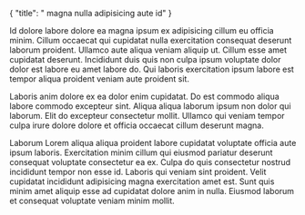{
  "title": " magna nulla adipisicing aute id"
}

Id dolore labore dolore ea magna ipsum ex adipisicing cillum eu officia minim. Cillum occaecat qui cupidatat nulla exercitation consequat deserunt laborum proident. Ullamco aute aliqua veniam aliquip ut. Cillum esse amet cupidatat deserunt. Incididunt duis quis non culpa ipsum voluptate dolor dolor est labore eu amet labore do. Qui laboris exercitation ipsum labore est tempor aliqua proident veniam aute proident sit.

Laboris anim dolore ex ea dolor enim cupidatat. Do est commodo aliqua labore commodo excepteur sint. Aliqua aliqua laborum ipsum non dolor qui laborum. Elit do excepteur consectetur mollit. Ullamco qui veniam tempor culpa irure dolore dolore et officia occaecat cillum deserunt magna.

Laborum Lorem aliqua aliqua proident labore cupidatat voluptate officia aute ipsum laboris. Exercitation minim cillum qui eiusmod pariatur deserunt consequat voluptate consectetur ea ex. Culpa do quis consectetur nostrud incididunt tempor non esse id. Laboris qui veniam sint proident. Velit cupidatat incididunt adipisicing magna exercitation amet est. Sunt quis minim amet aliquip esse ad cupidatat dolore anim in nulla. Eiusmod laborum et consequat voluptate veniam minim mollit.
